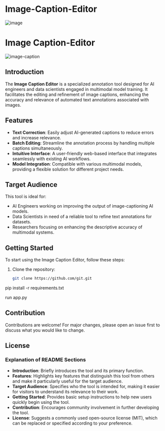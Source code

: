 # Image-Caption-Editor


![image](https://github.com/Capybara-AI/Image-Caption-Editor/assets/11761529/b764fa1a-2878-4fd0-b74b-af93cb51afa5)



# Image Caption-Editor

![image-caption](https://github.com/Capybara-AI/Caption-Editor/assets/11761529/a96a7f70-9550-4e53-ba9f-d7b17fc244f5)

## Introduction
The **Image Caption Editor** is a specialized annotation tool designed for AI engineers and data scientists engaged in multimodal model training. It facilitates the editing and refinement of image captions, enhancing the accuracy and relevance of automated text annotations associated with images.

## Features
- **Text Correction**: Easily adjust AI-generated captions to reduce errors and increase relevance.
- **Batch Editing**: Streamline the annotation process by handling multiple captions simultaneously.
- **Intuitive Interface**: A user-friendly web-based interface that integrates seamlessly with existing AI workflows.
- **Model Integration**: Compatible with various multimodal models, providing a flexible solution for different project needs.

## Target Audience
This tool is ideal for:
- AI Engineers working on improving the output of image-captioning AI models.
- Data Scientists in need of a reliable tool to refine text annotations for datasets.
- Researchers focusing on enhancing the descriptive accuracy of multimodal systems.

## Getting Started
To start using the Image Caption Editor, follow these steps:
1. Clone the repository:
   ```bash
   git clone https://github.com/git.git


pip install -r requirements.txt

run app.py



## Contribution

Contributions are welcome! For major changes, please open an issue first to discuss what you would like to change.


## License 


### Explanation of README Sections

- **Introduction**: Briefly introduces the tool and its primary function.
- **Features**: Highlights key features that distinguish this tool from others and make it particularly useful for the target audience.
- **Target Audience**: Specifies who the tool is intended for, making it easier for visitors to understand its relevance to their work.
- **Getting Started**: Provides basic setup instructions to help new users quickly begin using the tool.
- **Contribution**: Encourages community involvement in further developing the tool.
- **License**: Suggests a commonly used open-source license (MIT), which can be replaced or specified according to your preference.

